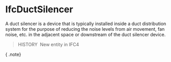 IfcDuctSilencer
===============

A duct silencer is a device that is typically installed inside a duct distribution system for the purpose of reducing the noise levels from air movement, fan noise, etc. in the adjacent space or downstream of the duct silencer device.

> HISTORY&nbsp; New entity in IFC4

{ .note}
>
